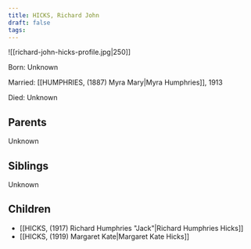 ```yaml
---
title: HICKS, Richard John
draft: false
tags:
---
```

![[richard-john-hicks-profile.jpg|250]]

Born: Unknown

Married: [[HUMPHRIES, (1887) Myra Mary|Myra Humphries]], 1913

Died: Unknown

## Parents
Unknown

## Siblings
Unknown

## Children
- [[HICKS, (1917) Richard Humphries "Jack"|Richard Humphries Hicks]]
- [[HICKS, (1919) Margaret Kate|Margaret Kate Hicks]]